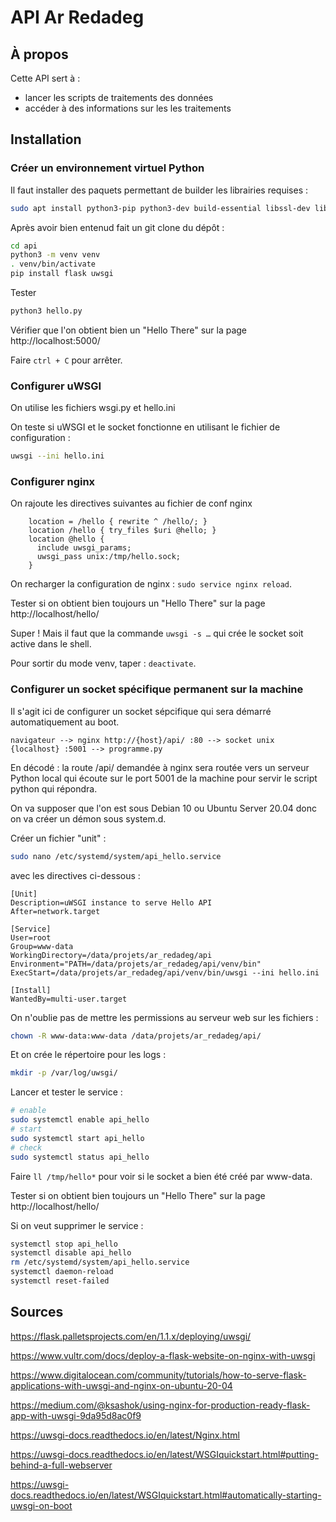 
# API Ar Redadeg


## À propos

Cette API sert à :
* lancer les scripts de traitements des données
* accéder à des informations sur les les traitements


## Installation

### Créer un environnement virtuel Python

Il faut installer des paquets permettant de builder les librairies requises :

```bash
sudo apt install python3-pip python3-dev build-essential libssl-dev libffi-dev libpcre3 libpcre3-dev python3-setuptools
```


Après avoir bien entenud fait un git clone du dépôt :

```bash
cd api
python3 -m venv venv
. venv/bin/activate
pip install flask uwsgi
```

Tester

```bash
python3 hello.py
```

Vérifier que l'on obtient bien un "Hello There" sur la page http://localhost:5000/

Faire `ctrl + C` pour arrêter.


### Configurer uWSGI

On utilise les fichiers wsgi.py et hello.ini

On teste si uWSGI et le socket fonctionne en utilisant le fichier de configuration :

```bash
uwsgi --ini hello.ini
```


### Configurer nginx

On rajoute les directives suivantes au fichier de conf nginx

```
    location = /hello { rewrite ^ /hello/; }
    location /hello { try_files $uri @hello; }
    location @hello {
      include uwsgi_params;
      uwsgi_pass unix:/tmp/hello.sock;
    }
```

On recharger la configuration de nginx : ```sudo service nginx reload```.

Tester si on obtient bien toujours un "Hello There" sur la page   http://localhost/hello/

Super ! Mais il faut que la commande ```uwsgi -s …``` qui crée le socket soit active dans le shell.

Pour sortir du mode venv, taper : ```deactivate```.



### Configurer un socket spécifique permanent sur la machine

Il s'agit ici de configurer un socket sépcifique qui sera démarré automatiquement au boot.

```navigateur --> nginx http://{host}/api/ :80 --> socket unix {localhost} :5001 --> programme.py```

En décodé : la route /api/ demandée à nginx sera routée vers un serveur Python local qui écoute sur le port 5001 de la machine pour servir le script python qui répondra.

On va supposer que l'on est sous Debian 10 ou Ubuntu Server 20.04 donc on va créer un démon sous system.d.

Créer un fichier "unit" :

```bash
sudo nano /etc/systemd/system/api_hello.service
```

avec les directives ci-dessous :

```
[Unit]
Description=uWSGI instance to serve Hello API
After=network.target

[Service]
User=root
Group=www-data
WorkingDirectory=/data/projets/ar_redadeg/api
Environment="PATH=/data/projets/ar_redadeg/api/venv/bin"
ExecStart=/data/projets/ar_redadeg/api/venv/bin/uwsgi --ini hello.ini

[Install]
WantedBy=multi-user.target
```

On n'oublie pas de mettre les permissions au serveur web sur les fichiers :

```bash
chown -R www-data:www-data /data/projets/ar_redadeg/api/
```

Et on crée le répertoire pour les logs :

```bash
mkdir -p /var/log/uwsgi/
```

Lancer et tester le service :

```bash
# enable
sudo systemctl enable api_hello
# start
sudo systemctl start api_hello
# check
sudo systemctl status api_hello
```

Faire ```ll /tmp/hello*``` pour voir si le socket a bien été créé par www-data.

Tester si on obtient bien toujours un "Hello There" sur la page   http://localhost/hello/


Si on veut supprimer le service :

```bash
systemctl stop api_hello
systemctl disable api_hello
rm /etc/systemd/system/api_hello.service
systemctl daemon-reload
systemctl reset-failed
```

## Sources

https://flask.palletsprojects.com/en/1.1.x/deploying/uwsgi/

https://www.vultr.com/docs/deploy-a-flask-website-on-nginx-with-uwsgi

https://www.digitalocean.com/community/tutorials/how-to-serve-flask-applications-with-uwsgi-and-nginx-on-ubuntu-20-04

https://medium.com/@ksashok/using-nginx-for-production-ready-flask-app-with-uwsgi-9da95d8ac0f9

https://uwsgi-docs.readthedocs.io/en/latest/Nginx.html

https://uwsgi-docs.readthedocs.io/en/latest/WSGIquickstart.html#putting-behind-a-full-webserver

https://uwsgi-docs.readthedocs.io/en/latest/WSGIquickstart.html#automatically-starting-uwsgi-on-boot
